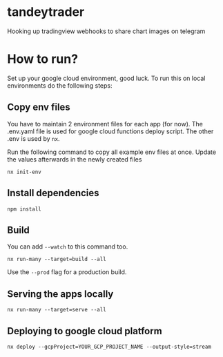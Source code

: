 # tandeytrader

Hooking up tradingview webhooks to share chart images on telegram

# How to run?

Set up your google cloud environment, good luck.
To run this on local environments do the following steps:

## Copy env files

You have to maintain 2 environment files for each app (for now). The .env.yaml file is used for google cloud functions deploy script. The other .env is used by `nx`.

Run the following command to copy all example env files at once. Update the values afterwards in the newly created files

```shell
nx init-env
```

## Install dependencies

```shell
npm install
```

## Build

You can add `--watch` to this command too. 
```
nx run-many --target=build --all
```

Use the `--prod` flag for a production build.

## Serving the apps locally

```shell
nx run-many --target=serve --all
```

## Deploying to google cloud platform

```shell
nx deploy --gcpProject=YOUR_GCP_PROJECT_NAME --output-style=stream
```
